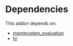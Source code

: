 # Dependencies

This addon depends on:

- [mgmtsystem_evaluation](../../../../odoo-bringout-oca-management-system-mgmtsystem_evaluation)
- [hr](../../../../../oca-ocb-hr/odoo-bringout-oca-ocb-hr)
